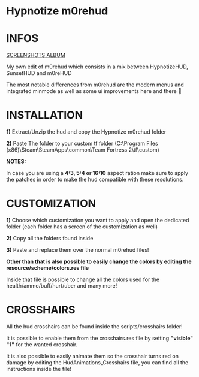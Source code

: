 # Hypnotize m0rehud


<a>INFOS</a>
====

[SCREENSHOTS ALBUM](http://imgur.com/a/2gckG)

My own edit of m0rehud which consists in a mix between HypnotizeHUD, SunsetHUD and m0reHUD

The most notable differences from m0rehud are the modern menus and integrated minmode as well as some ui improvements here and there 👀

<a>INSTALLATION</a>
====

**1)** Extract/Unzip the hud and copy the Hypnotize m0rehud folder

**2)** Paste The folder to your custom tf folder (C:\Program Files (x86)\Steam\SteamApps\common\Team Fortress 2\tf\custom)

**NOTES:**

In case you are using a **4:3, 5:4 or 16:10** aspect ration make sure to apply the patches in order to make the hud compatible with these resolutions.


<a>CUSTOMIZATION</a>
====

**1)** Choose which customization you want to apply and open the dedicated folder (each folder has a screen of the customization as well)

**2)** Copy all the folders found inside

**3)** Paste and replace them over the normal m0rehud files!

**Other than that is also possible to easily change the colors by editing the resource/scheme/colors.res file**

Inside that file is possible to change all the colors used for the health/ammo/buff/hurt/uber and many more!


<a>CROSSHAIRS</a>
====
All the hud crosshairs can be found inside the scripts/crosshairs folder!

It is possible to enable them from the crosshairs.res file by setting **"visible" "1"** for the wanted crosshair.

It is also possible to easily animate them so the crosshair turns red on damage by editing the HudAnimations_Crosshairs file, you can find all the instructions inside the file!
